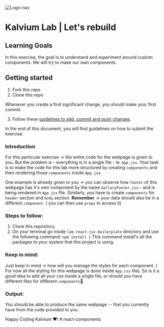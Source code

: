 ![Logo-nav](https://s3.ap-south-1.amazonaws.com/kalvi-education.github.io/front-end-web-development/Kalvium-Logo.png)

# Kalvium Lab | Let's rebuild

## Learning Goals

In this exercise, the goal is to understand and experiment around custom components. We will try to make our own components.

## Getting started

1. Fork this repo
2. Clone this repo

Whenever you create a first significant change, you should make your first commit.

3. Follow these [guidelines to add, commit and push changes](https://github.com/FACEPrep-ProGrad/general-guidelines-labs-project-builders.git).

In the end of this document, you will find guidelines on how to submit the exercise.

### Introduction

For this particular exercise -> the entire code for the webpage is given to you. But the problem is - everything is in a single file - ie: `App.jsx`.
Your task is to make the code for this lab more structured by creating `components` and then rendering those `components` inside `App.jsx`.

One example is already given to you -> you can observe how `footer` of this webpage has it's own component by the name `GallaryFooter.jsx` - and is being rendered in `App.jsx` file.
Similarly, you have to create `components` for `header` section and  `body` section.
**Remember** -> your data should also be in a different `component`. ( you can then use `props` to access it)

### Steps to follow:
1. Clone this repository.
2. On your terminal go inside `lab-react-jsx-boilerplate` directory and use the following command:
   `npm install i`
   This command install's all the packages to your system that this project is using.

### Keep in mind:
Just keep in mind -> how will you manage the styles for each component. ( For now all the styling for this webpage is done inside `App.css` file).
So is it a good idea to add all your css inside a single file, or should you have different files for different `components`🧐.

### Output:
You should be able to produce the same webpage -- that you currently have from the code provided to you.
   
Happy Coding Kalvium ❤️!
#   r e a c t - c o m p o n e n t s  
 